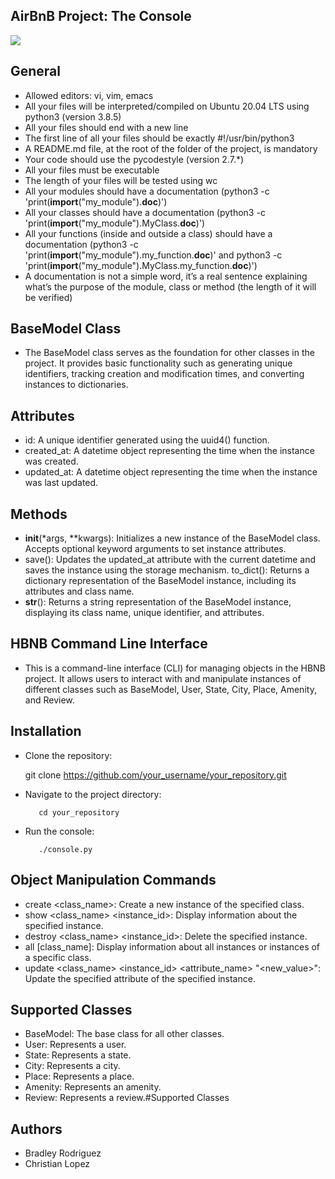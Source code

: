 ## AirBnB Project: The Console 

<img src="https://s3.eu-west-3.amazonaws.com/hbtn.intranet/uploads/medias/2018/6/65f4a1dd9c51265f49d0.png?X-Amz-Algorithm=AWS4-HMAC-SHA256&amp;X-Amz-Credential=AKIA4MYA5JM5DUTZGMZG%2F20240301%2Feu-west-3%2Fs3%2Faws4_request&amp;X-Amz-Date=20240301T212726Z&amp;X-Amz-Expires=86400&amp;X-Amz-SignedHeaders=host&amp;X-Amz-Signature=0e1d990db2e269584992900db6e21f870bbf430ae785a34491cdbb9faebd714e" >

## General
- Allowed editors: vi, vim, emacs
- All your files will be interpreted/compiled on Ubuntu 20.04 LTS using python3 (version 3.8.5)
- All your files should end with a new line
- The first line of all your files should be exactly #!/usr/bin/python3
- A README.md file, at the root of the folder of the project, is mandatory
- Your code should use the pycodestyle (version 2.7.*)
- All your files must be executable
- The length of your files will be tested using wc
- All your modules should have a documentation (python3 -c 'print(__import__("my_module").__doc__)')
- All your classes should have a documentation (python3 -c 'print(__import__("my_module").MyClass.__doc__)')
- All your functions (inside and outside a class) should have a documentation (python3 -c 'print(__import__("my_module").my_function.__doc__)' and python3 -c 'print(__import__("my_module").MyClass.my_function.__doc__)')
- A documentation is not a simple word, it’s a real sentence explaining what’s the purpose of the module, class or method (the length of it will be verified)

## BaseModel Class

- The BaseModel class serves as the foundation for other classes in the project. It provides basic functionality such as generating unique identifiers, tracking creation and modification times, and converting instances to dictionaries.

## Attributes
- id: A unique identifier generated using the uuid4() function.
- created_at: A datetime object representing the time when the instance was created.
- updated_at: A datetime object representing the time when the instance was last updated.

## Methods

- __init__(*args, **kwargs): Initializes a new instance of the BaseModel class. Accepts optional keyword arguments to set instance attributes.
- save(): Updates the updated_at attribute with the current datetime and saves the instance using the storage mechanism.
to_dict(): Returns a dictionary representation of the BaseModel instance, including its attributes and class name.
- __str__(): Returns a string representation of the BaseModel instance, displaying its class name, unique identifier, and attributes.






## HBNB Command Line Interface

- This is a command-line interface (CLI) for managing objects in the HBNB project. It allows users to interact with and manipulate instances of different classes such as BaseModel, User, State, City, Place, Amenity, and Review.


## Installation
- Clone the repository:

     git clone https://github.com/your_username/your_repository.git


- Navigate to the project directory:

         cd your_repository
- Run the console:

         ./console.py

## Object Manipulation Commands
- create <class_name>: Create a new instance of the specified class.
- show <class_name> <instance_id>: Display information about the specified instance.
- destroy <class_name> <instance_id>: Delete the specified instance.
- all [class_name]: Display information about all instances or instances of a specific class.
- update <class_name> <instance_id> <attribute_name> "<new_value>": Update the specified attribute of the specified instance.
## Supported Classes
- BaseModel: The base class for all other classes.
- User: Represents a user.
- State: Represents a state.
- City: Represents a city.
- Place: Represents a place.
- Amenity: Represents an amenity.
- Review: Represents a review.#Supported Classes

## Authors

- Bradley Rodriguez
- Christian Lopez